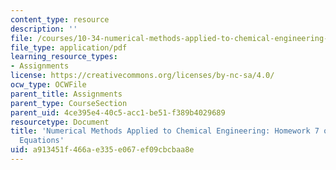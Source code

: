 ```yaml
---
content_type: resource
description: ''
file: /courses/10-34-numerical-methods-applied-to-chemical-engineering-fall-2015/a913451f466ae335e067ef09cbcbaa8e_MIT10_34F15_Homework7.pdf
file_type: application/pdf
learning_resource_types:
- Assignments
license: https://creativecommons.org/licenses/by-nc-sa/4.0/
ocw_type: OCWFile
parent_title: Assignments
parent_type: CourseSection
parent_uid: 4ce395e4-40c5-acc1-be51-f389b4029689
resourcetype: Document
title: 'Numerical Methods Applied to Chemical Engineering: Homework 7 on Partial Differential
  Equations'
uid: a913451f-466a-e335-e067-ef09cbcbaa8e
---
```

